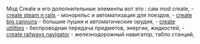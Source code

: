 Мод Create и его дополнительные элементы вот это : сам mod create, - [create steam n rails](https://ru-minecraft.ru/mody-minecraft/76565-create-steam-n-rails.html) - монорельс и автоматизация для поездов, - [create big cannons](https://ru-minecraft.ru/mody-minecraft/76296-create-big-cannons.html) - большие пушки и автоматические орудия, - [create utilities](https://ru-minecraft.ru/mody-minecraft/78553-create-utilities.html) - беспроводная передача предметов, энергии, жидкостей, - [create railways navigator](https://ru-minecraft.ru/mody-minecraft/80169-create-railways-navigator.html) - железнодорожный навигатор, табло станций, 